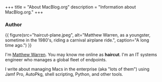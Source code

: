 +++
title = "About MacBlog.org"
description = "Information about MacBlog.org."
+++

### Author

{{ figure(src="haircut-plane.jpeg", alt="Matthew Warren, as a youngster, sometime in the 1980's, riding a carnival airplane ride.", caption="A long time ago.") }}

I'm [Matthew Warren][1].
You may know me online as **haircut**. I'm an IT systems engineer who manages a global fleet of endpoints.

I write about managing Macs in the enterprise (aka "lots of them") using Jamf Pro, AutoPkg, shell scripting, Python, and other tools.

[1]: <https://wrrn.net>
